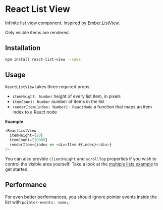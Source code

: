 React List View
===============

Infinite list view component. Inspired by [Ember.ListView](https://github.com/emberjs/list-view).

Only visible items are rendered.

Installation
------------
```sh
npm install react-list-view --save
```

Usage
-----

`ReactListView` takes three required props:
  * `itemHeight: Number` height of every list item, in pixels
  * `itemCount: Number` number of items in the list
  * `renderItem(index: Number): ReactNode` a function that maps an item index to a React node

**Example**
```js
<ReactListView
  itemHeight={20}
  itemCount={10000}
  renderItem={index => <div>Item #{index}</div>}
/>
```

You can also provide `clientHeight` and `scrollTop` properties if you wish to control the visible area yourself. Take a look at the [multiple lists example](./examples/multiple.js) to get started.

Performance
-----------

For even better performances, you should ignore pointer events inside the list with `pointer-events: none;`.

